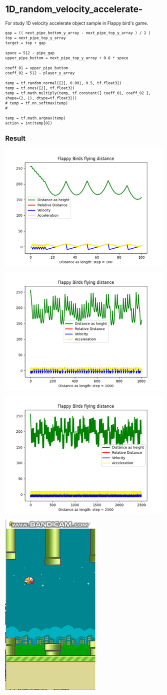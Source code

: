 # 1D_random_velocity_accelerate-
For study 1D velocity accelerate object sample in Flappy bird's game.


```
gap = (( next_pipe_bottom_y_array - next_pipe_top_y_array ) / 2 )
top = next_pipe_top_y_array
target = top + gap
	
space = 512 - pipe_gap 
upper_pipe_buttom = next_pipe_top_y_array + 0.8 * space
	
coeff_01 = upper_pipe_buttom
coeff_02 = 512 - player_y_array
	
temp = tf.random.normal([2], 0.001, 0.5, tf.float32)
temp = tf.ones([2], tf.float32)
temp = tf.math.multiply(temp, tf.constant([ coeff_01, coeff_02 ], shape=(2, 1), dtype=tf.float32))
# temp = tf.nn.softmax(temp)
# 
	
temp = tf.math.argmax(temp)
action = int(temp[0])
```


## Result ##

![100 steps](https://github.com/jkaewprateep/1D_random_velocity_accelerate-/blob/main/Figure_14.png?raw=true "100 steps")

![1000 steps](https://github.com/jkaewprateep/1D_random_velocity_accelerate-/blob/main/Figure_23.png?raw=true "1000 steps")

![2500 steps](https://github.com/jkaewprateep/1D_random_velocity_accelerate-/blob/main/Figure_25.png?raw=true "2500 steps")

![GIF Flappy birds](https://github.com/jkaewprateep/1D_random_velocity_accelerate-/blob/main/FlappyBirds.gif?raw=true "GIF Flappy birds")
